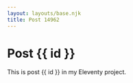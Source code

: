 ```yaml
---
layout: layouts/base.njk
title: Post 14962
---
```


# Post {{ id }}

This is post {{ id }} in my Eleventy project.
